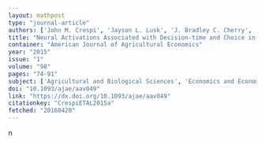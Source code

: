 ```yaml
---
layout: mathpost
type: "journal-article"
authors: ['John M. Crespi', 'Jayson L. Lusk', 'J. Bradley C. Cherry', 'Laura E. Martin', 'Brandon R. McFadden', 'Amanda S. Bruce']
title: "Neural Activations Associated with Decision-time and Choice in a Milk Labeling Experiment"
container: "American Journal of Agricultural Economics"
year: "2015"
issue: "1"
volume: "98"
pages: "74-91"
subject: ['Agricultural and Biological Sciences', 'Economics and Econometrics']
doi: "10.1093/ajae/aav049"
link: "https://dx.doi.org/10.1093/ajae/aav049"
citationkey: "CrespiETAL2015a"
fetched: "20160420"
---
```


n